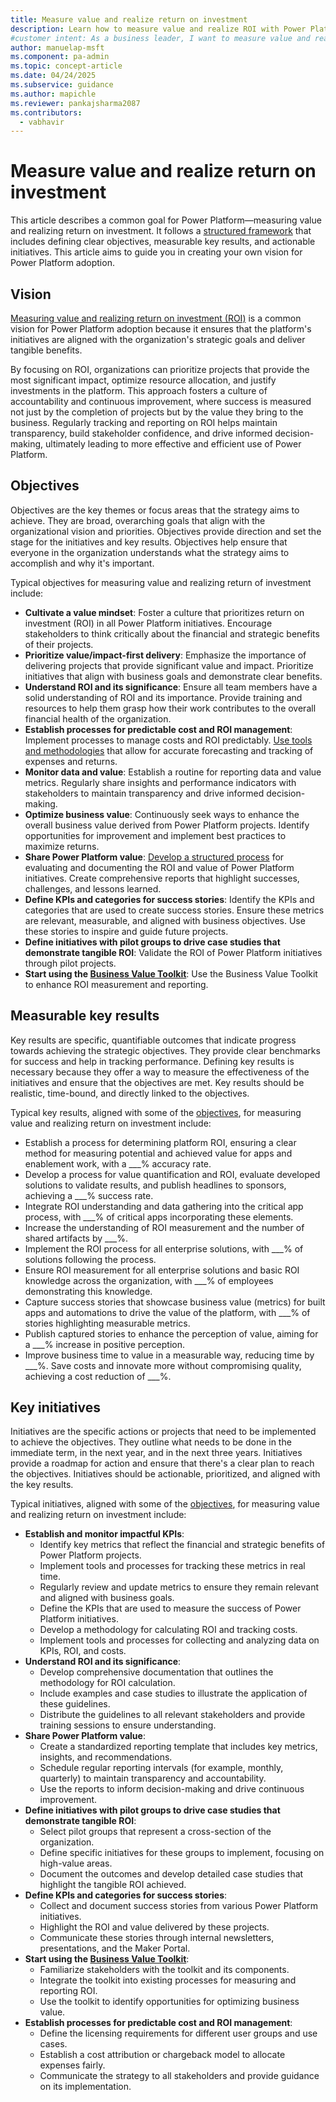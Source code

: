 ```yaml
---
title: Measure value and realize return on investment
description: Learn how to measure value and realize ROI with Power Platform. Follow a structured framework to align initiatives with strategic goals and deliver tangible benefits.
#customer intent: As a business leader, I want to measure value and realize ROI with Power Platform so that I can align initiatives with strategic goals and deliver tangible benefits.  
author: manuelap-msft
ms.component: pa-admin
ms.topic: concept-article
ms.date: 04/24/2025
ms.subservice: guidance
ms.author: mapichle
ms.reviewer: pankajsharma2087
ms.contributors:
  - vabhavir
---
```


# Measure value and realize return on investment

This article describes a common goal for Power Platform—measuring value and realizing return on investment. It follows a [structured framework](../vision.md) that includes defining clear objectives, measurable key results, and actionable initiatives. This article aims to guide you in creating your own vision for Power Platform adoption.

## Vision

[Measuring value and realizing return on investment (ROI)](../business-value.md) is a common vision for Power Platform adoption because it ensures that the platform's initiatives are aligned with the organization's strategic goals and deliver tangible benefits. 

By focusing on ROI, organizations can prioritize projects that provide the most significant impact, optimize resource allocation, and justify investments in the platform. This approach fosters a culture of accountability and continuous improvement, where success is measured not just by the completion of projects but by the value they bring to the business. Regularly tracking and reporting on ROI helps maintain transparency, build stakeholder confidence, and drive informed decision-making, ultimately leading to more effective and efficient use of Power Platform.

## Objectives

Objectives are the key themes or focus areas that the strategy aims to achieve. They are broad, overarching goals that align with the organizational vision and priorities. Objectives provide direction and set the stage for the initiatives and key results. Objectives help ensure that everyone in the organization understands what the strategy aims to accomplish and why it's important.

Typical objectives for measuring value and realizing return of investment include:

- **Cultivate a value mindset**: Foster a culture that prioritizes return on investment (ROI) in all Power Platform initiatives. Encourage stakeholders to think critically about the financial and strategic benefits of their projects.
- **Prioritize value/impact-first delivery**: Emphasize the importance of delivering projects that provide significant value and impact. Prioritize initiatives that align with business goals and demonstrate clear benefits.
- **Understand ROI and its significance**: Ensure all team members have a solid understanding of ROI and its importance. Provide training and resources to help them grasp how their work contributes to the overall financial health of the organization.
- **Establish processes for predictable cost and ROI management**: Implement processes to manage costs and ROI predictably. [Use tools and methodologies](../business-value-methods.md) that allow for accurate forecasting and tracking of expenses and returns.
- **Monitor data and value**: Establish a routine for reporting data and value metrics. Regularly share insights and performance indicators with stakeholders to maintain transparency and drive informed decision-making.
- **Optimize business value**: Continuously seek ways to enhance the overall business value derived from Power Platform projects. Identify opportunities for improvement and implement best practices to maximize returns.
- **Share Power Platform value**: [Develop a structured process](../business-value-methods.md#business-value-toolkit) for evaluating and documenting the ROI and value of Power Platform initiatives. Create comprehensive reports that highlight successes, challenges, and lessons learned.
- **Define KPIs and categories for success stories**: Identify the KPIs and categories that are used to create success stories. Ensure these metrics are relevant, measurable, and aligned with business objectives. Use these stories to inspire and guide future projects.
- **Define initiatives with pilot groups to drive case studies that demonstrate tangible ROI**: Validate the ROI of Power Platform initiatives through pilot projects.
- **Start using the [Business Value Toolkit](../../coe/business-value-toolkit.md)**: Use the Business Value Toolkit to enhance ROI measurement and reporting.

## Measurable key results

Key results are specific, quantifiable outcomes that indicate progress towards achieving the strategic objectives. They provide clear benchmarks for success and help in tracking performance. Defining key results is necessary because they offer a way to measure the effectiveness of the initiatives and ensure that the objectives are met. Key results should be realistic, time-bound, and directly linked to the objectives. 

Typical key results, aligned with some of the [objectives](#objectives), for measuring value and realizing return on investment include:

- Establish a process for determining platform ROI, ensuring a clear method for measuring potential and achieved value for apps and enablement work, with a ___% accuracy rate. 
- Develop a process for value quantification and ROI, evaluate developed solutions to validate results, and publish headlines to sponsors, achieving a ___% success rate. 
- Integrate ROI understanding and data gathering into the critical app process, with ___% of critical apps incorporating these elements. 
- Increase the understanding of ROI measurement and the number of shared artifacts by ___%. 
- Implement the ROI process for all enterprise solutions, with ___% of solutions following the process. 
- Ensure ROI measurement for all enterprise solutions and basic ROI knowledge across the organization, with ___% of employees demonstrating this knowledge. 
- Capture success stories that showcase business value (metrics) for built apps and automations to drive the value of the platform, with ___% of stories highlighting measurable metrics. 
- Publish captured stories to enhance the perception of value, aiming for a ___% increase in positive perception. 
- Improve business time to value in a measurable way, reducing time by ___%. 
Save costs and innovate more without compromising quality, achieving a cost reduction of ___%. 

## Key initiatives

Initiatives are the specific actions or projects that need to be implemented to achieve the objectives. They outline what needs to be done in the immediate term, in the next year, and in the next three years. Initiatives provide a roadmap for action and ensure that there's a clear plan to reach the objectives. Initiatives should be actionable, prioritized, and aligned with the key results. 

Typical initiatives, aligned with some of the [objectives](#objectives), for measuring value and realizing return on investment include:

- **Establish and monitor impactful KPIs**:
  - Identify key metrics that reflect the financial and strategic benefits of Power Platform projects.
  - Implement tools and processes for tracking these metrics in real time.
  - Regularly review and update metrics to ensure they remain relevant and aligned with business goals.
  - Define the KPIs that are used to measure the success of Power Platform initiatives.
  - Develop a methodology for calculating ROI and tracking costs.
  - Implement tools and processes for collecting and analyzing data on KPIs, ROI, and costs.
- **Understand ROI and its significance**:
  - Develop comprehensive documentation that outlines the methodology for ROI calculation.
  - Include examples and case studies to illustrate the application of these guidelines.
  - Distribute the guidelines to all relevant stakeholders and provide training sessions to ensure understanding.
- **Share Power Platform value**: 
  - Create a standardized reporting template that includes key metrics, insights, and recommendations.
  - Schedule regular reporting intervals (for example, monthly, quarterly) to maintain transparency and accountability.
  - Use the reports to inform decision-making and drive continuous improvement.
- **Define initiatives with pilot groups to drive case studies that demonstrate tangible ROI**:
  - Select pilot groups that represent a cross-section of the organization.
  - Define specific initiatives for these groups to implement, focusing on high-value areas.
  - Document the outcomes and develop detailed case studies that highlight the tangible ROI achieved.
- **Define KPIs and categories for success stories**:
  - Collect and document success stories from various Power Platform initiatives.
  - Highlight the ROI and value delivered by these projects.
  - Communicate these stories through internal newsletters, presentations, and the Maker Portal.
- **Start using the [Business Value Toolkit](../../coe/business-value-toolkit.md)**:
  - Familiarize stakeholders with the toolkit and its components.
  - Integrate the toolkit into existing processes for measuring and reporting ROI.
  - Use the toolkit to identify opportunities for optimizing business value.
- **Establish processes for predictable cost and ROI management**:
  - Define the licensing requirements for different user groups and use cases.
  - Establish a cost attribution or chargeback model to allocate expenses fairly.
  - Communicate the strategy to all stakeholders and provide guidance on its implementation.
